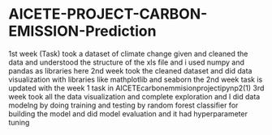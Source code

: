 # AICETE-PROJECT-CARBON-EMISSION-Prediction
1st week (Task)
took a dataset of climate change given and cleaned the data and understood the structure of the xls file and i used numpy and pandas as libraries here
2nd week
took the cleaned dataset and did data visualization  with libraries like mathplotlib and seaborn
the 2nd week task is updated with the week 1 task in AICETEcarbonemmisionprojectipynp2(1)
3rd week 
took all the data visualization and complete exploration and I did data modelng by doing training and testing by random forest classifier for building the model and did model evaluation and it had hyperparameter tuning
